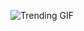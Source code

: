 
<!-- GIF_SECTION -->
![Trending GIF](https://media3.giphy.com/media/v1.Y2lkPThiYjIxNzcycXNuY3Y1OGhja2JobWJpZnU1MWZoeTYyY3JqeDlhenA0d2JpcmY2cyZlcD12MV9naWZzX3NlYXJjaCZjdD1n/zOvBKUUEERdNm/giphy.gif)
<!-- END_GIF_SECTION -->

